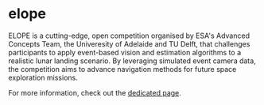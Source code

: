 # elope

ELOPE is a cutting-edge, open competition organised by ESA's Advanced Concepts Team, the Univeresity of Adelaide and TU Delft, that challenges participants to apply event-based vision and estimation algorithms to a realistic lunar landing scenario. By leveraging simulated event camera data, the competition aims to advance navigation methods for future space exploration missions.

For more information, check out the [dedicated page](https://kelvins.esa.int/elope/).

